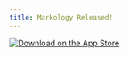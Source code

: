 ```yaml
---
title: Markology Released!
---
```


<a href="https://apps.apple.com/us/app/markology/id1553649446?itsct=apps_box"><img src="https://tools.applemediaservices.com/api/badges/download-on-the-app-store/black/en-US?size=250x83" alt="Download on the App Store"></a>
